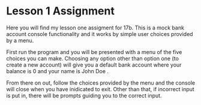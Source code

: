 # Lesson 1 Assignment

Here you will find my lesson one assigment for 17b. This is a mock bank account console functionality and it works by simple user choices provided by a menu. 

First run the program and you will be presented with a menu of the five choices you can make. 
Choosing any option other than option one (to create a new account) will give you a default bank account where your balance is 0 and your name is John Doe .

From there on out, follow the choices provided by the menu and the console will close when you have inidicated to exit. 
Other than that, if incorrect input is put in, there will be prompts guiding you to the correct input. 
